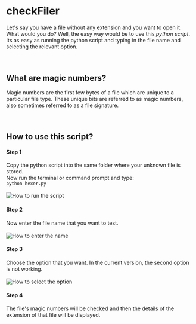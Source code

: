# checkFiler
Let's say you have a file without any extension and you want to open it. What would you do? 
Well, the easy way would be to use this _python script_. Its as easy as running the python script and typing in the file name and selecting the relevant option.
<br /> <br /> <br />
## What are magic numbers?
Magic numbers are the first few bytes of a file which are unique to a particular file type. These unique bits are referred to as magic numbers,  also sometimes referred to as a  file signature.
<br /> <br /> <br />
## How to use this script?

#### Step 1
Copy the python script into the same folder where your unknown file is stored. <br />
Now run the terminal or command prompt and type: <br />
```python hexer.py``` <br /> <br />
![How to run the script](https://github.com/var-greyShader/checkFiler/blob/master/readmeImages/image1.png)

#### Step 2
Now enter the file name that you want to test. <br /><br />
![How to enter the name](https://github.com/var-greyShader/checkFiler/blob/master/readmeImages/image2.png)


#### Step 3
Choose the option that you want. In the current version, the second option is not working. <br /><br />
![How to select the option](https://github.com/var-greyShader/checkFiler/blob/master/readmeImages/image3.png)

#### Step 4
The file's magic numbers will be checked and then the details of the extension of that file will be displayed.


